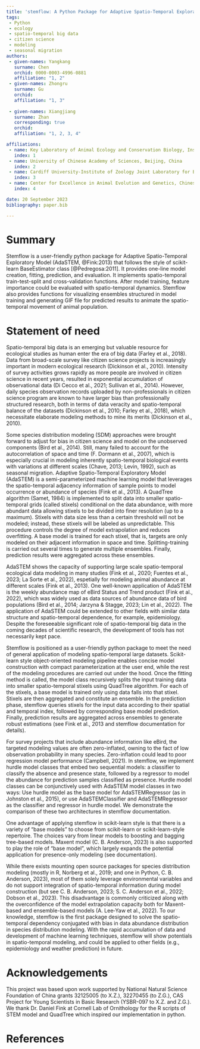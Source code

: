 ```yaml
---
title: 'stemflow: A Python Package for Adaptive Spatio-Temporal Exploratory Model'
tags:
 - Python
 - ecology
 - spatio-temporal big data
 - citizen science
 - modeling
 - seasonal migration
authors:
 - given-names: Yangkang
   surname: Chen
   orchid: 0000-0003-4996-0881
   affiliation: "1, 2" 
 - given-names: Zhongru
   surname: Gu
   orchid: 
   affiliation: "1, 3"
   
 - given-names: Xiangjiang
   surname: Zhan
   corresponding: true
   orchid: 
   affiliation: "1, 2, 3, 4"

affiliations:
 - name: Key Laboratory of Animal Ecology and Conservation Biology, Institute of Zoology, Chinese Academy of Sciences, Beijing, China
   index: 1
 - name: University of Chinese Academy of Sciences, Beijing, China
   index: 2
 - name: Cardiff University-Institute of Zoology Joint Laboratory for Biocomplexity Research, Chinese Academy of Sciences, Beijing, China
   index: 3
 - name: Center for Excellence in Animal Evolution and Genetics, Chinese Academy of Sciences, Kunming, China
   index: 4

date: 20 September 2023
bibliography: paper.bib

---
```


# Summary

Stemflow is a user-friendly python package for Adaptive Spatio-Temporal Exploratory Model (AdaSTEM, @Fink:2013) that follows the style of scikit-learn BaseEstimator class [@Pedregosa:2011]. It provides one-line model creation, fitting, prediction, and evaluation. It implements spatio-temporal train-test-split and cross-validation functions. After model training, feature importance could be evaluated with spatio-temporal dynamics. Stemflow also provides functions for visualizing ensembles structured in model training and generating GIF file for predicted results to animate the spatio-temporal movement of animal population. 

# Statement of need

Spatio-temporal big data is an emerging but valuable resource for ecological studies as human enter the era of big data (Farley et al., 2018). Data from broad-scale survey like citizen science projects is increasingly important in modern ecological research (Dickinson et al., 2010). Intensity of survey activities grows rapidly as more people are involved in citizen science in recent years, resulted in exponential accumulation of observational data (Di Cecco et al., 2021; Sullivan et al., 2014).  However, daily species observation records uploaded by non-professionals in citizen science program are known to have larger bias than professionally structured research, both in terms of data veracity and spatio-temporal balance of the datasets (Dickinson et al., 2010; Farley et al., 2018), which necessitate elaborate modeling methods to mine its merits (Dickinson et al., 2010).

Some species distribution modeling (SDM) approaches were brought forward to adjust for bias in citizen science and model on the unobserved components (Bird et al., 2014). Still, many failed to account for the autocorrelation of space and time (F. Dormann et al., 2007), which is especially crucial in modeling inherently spatio-temporal biological events with variations at different scales (Chave, 2013; Levin, 1992), such as seasonal migration. Adaptive Spatio-Temporal Exploratory Model (AdaSTEM) is a semi-parameterized machine learning model that leverages the spatio-temporal adjacency information of sample points to model occurrence or abundance of species (Fink et al., 2013). A QuadTree algorithm (Samet, 1984) is implemented to split data into smaller spatio-temporal grids (called stixels) conditional on the data abundance, with more abundant data allowing stixels to be divided into finer resolution (up to a maximum). Stixels with data size less than a certain threshold will not be modeled; instead, these stixels will be labeled as unpredictable. This procedure controls the degree of model extrapolation and reduces overfitting. A base model is trained for each stixel, that is, targets are only modeled on their adjacent information in space and time. Splitting-training is carried out several times to generate multiple ensembles. Finally, prediction results were aggregated across these ensembles. 

AdaSTEM shows the capacity of supporting large scale spatio-temporal ecological data modeling in many studies (Fink et al., 2020; Fuentes et al., 2023; La Sorte et al., 2022), espetially for modeling animal abundance at different scales (Fink et al., 2013). One well-known application of AdaSTEM is the weekly abundance map of eBird Status and Trend product (Fink et al., 2022), which was widely used as data sources of abundance data of bird populations (Bird et al., 2014; Jarzyna & Stagge, 2023; Lin et al., 2022). The application of AdaSTEM could be extended to other fields with similar data structure and spatio-temporal dependence, for example, epidemiology. Despite the foreseeable significant role of spatio-temporal big data in the coming decades of scientific research, the development of tools has not necessarily kept pace.

Stemflow is positioned as a user-friendly python package to meet the need of general application of modeling spatio-temporal large datasets. Scikit-learn style object-oriented modeling pipeline enables concise model construction with compact parameterization at the user end, while the rest of the modeling procedures are carried out under the hood. Once the fitting method is called, the model class recursively splits the input training data into smaller spatio-temporal stixels using QuadTree algorithm. For each of the stixels, a base model is trained only using data falls into that stixel. Stixels are then aggregated and constitute an ensemble. In the prediction phase, stemflow queries stixels for the input data according to their spatial and temporal index, followed by corresponding base model prediction. Finally, prediction results are aggregated across ensembles to generate robust estimations (see Fink et al., 2013 and stemflow documentation for details).

For survey projects that include abundance information like eBird, the targeted modeling values are often zero-inflated, owning to the fact of low observation probability in many species. Zero-inflation could lead to poor regression model performance (Campbell, 2021). In stemflow, we implement hurdle model classes that embed two sequential models: a classifier to classify the absence and presence state, followed by a regressor to model the abundance for prediction samples classified as presence. Hurdle model classes can be conjunctively used with AdaSTEM model classes in two ways: Use hurdle model as the base model for AdaSTEMRegressor (as in Johnston et al., 2015), or use AdaSTEMClassifier and AdaSTEMRegressor as the classifier and regressor in hurdle model. We demonstrate the comparison of these two architectures in stemflow documentation.

One advantage of applying stemflow in scikit-learn style is that there is a variety of “base models” to choose from scikit-learn or scikit-learn-style repertoire. The choices vary from linear models to boosting and bagging tree-based models. Maxent model (C. B. Anderson, 2023) is also supported to play the role of “base model”, which largely expands the potential application for presence-only modeling (see documentation).

While there exists mounting open source packages for species distribution modeling (mostly in R, Norberg et al., 2019; and one in Python, C. B. Anderson, 2023), most of them solely leverage environmental variables and do not support integration of spatio-temporal information during model construction (but see C. B. Anderson, 2023; S. C. Anderson et al., 2022; Dobson et al., 2023). This disadvantage is commonly criticized along with the overconfidence of the model extrapolation capacity both for Maxent-based and ensemble-based models (A. Lee‐Yaw et al., 2022). To our knowledge, stemflow is the first package designed to solve the spatio-temporal dependency conjugated with bias in data abundance distribution in species distribution modeling. With the rapid accumulation of data and development of machine learning techniques, stemflow will show potentials in spatio-temporal modeling, and could be applied to other fields (e.g., epidemiology and weather prediction) in future.


# Acknowledgements

This project was based upon work supported by National Natural Science Foundation of China grants 32125005 (to X.Z.), 32270455 (to Z.G.), CAS Project for Young Scientists in Basic Research (YSBR-097 to X.Z. and Z.G.). We thank Dr. Daniel Fink at Cornell Lab of Ornithology for the R scripts of STEM model and QuadTree which inspired our implementation in python.

# References